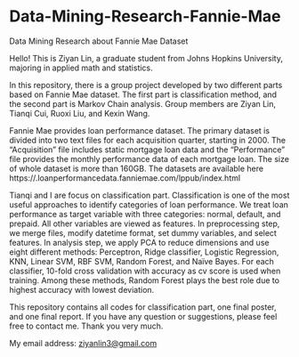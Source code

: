 # Data-Mining-Research-Fannie-Mae
Data Mining Research about Fannie Mae Dataset

Hello!
This is Ziyan Lin, a graduate student from Johns Hopkins University, majoring in applied math and statistics.

In this repository, there is a group project developed by two different parts based on Fannie Mae dataset. The first part is classification method, and the second part is Markov Chain analysis. Group members are Ziyan Lin, Tianqi Cui, Ruoxi Liu, and Kexin Wang.

Fannie Mae provides loan performance dataset. The primary dataset is divided into two text files for each acquisition quarter, starting in 2000. The “Acquisition” file includes static mortgage loan data and the “Performance” file provides the monthly performance data of each mortgage loan. The size of whole dataset is more than 160GB. The datasets are available here https://.loanperformancedata.fanniemae.com/lppub/index.html

Tianqi and I are focus on classification part. Classification is one of the most useful approaches to identify categories of loan performance. We treat loan performance as target variable with three categories: normal, default, and prepaid. All other variables are viewed as features. In preprocessing step, we merge files, modify datetime format, set dummy variables, and select features. In analysis step, we apply PCA to reduce dimensions and use eight different methods: Perceptron, Ridge classifier, Logistic Regression, KNN, Linear SVM, RBF SVM, Random Forest, and Naïve Bayes. For each classifier, 10-fold cross validation with accuracy as cv score is used when training. Among these methods, Random Forest plays the best role due to highest accuracy with lowest deviation.

This repository contains all codes for classification part, one final poster, and one final report. If you have any question or suggestions, please feel free to contact me. Thank you very much.

My email address: ziyanlin3@gmail.com

